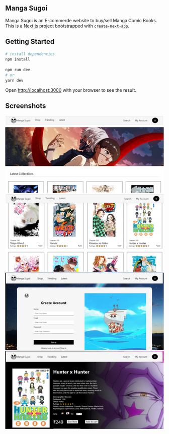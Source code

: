 ## Manga Sugoi

Manga Sugoi is an E-commerde website to buy/sell Manga Comic Books. This is a [Next.js](https://nextjs.org/) project bootstrapped with [`create-next-app`](https://github.com/vercel/next.js/tree/canary/packages/create-next-app).


## Getting Started

```bash
# install dependencies
npm install

npm run dev
# or
yarn dev
```

Open [http://localhost:3000](http://localhost:3000) with your browser to see the result.

## Screenshots

![ss1](/public/ss1.PNG)
![ss2](/public/ss2.PNG)
![ss3](/public/ss3.PNG)
![ss4](/public/ss4.PNG)